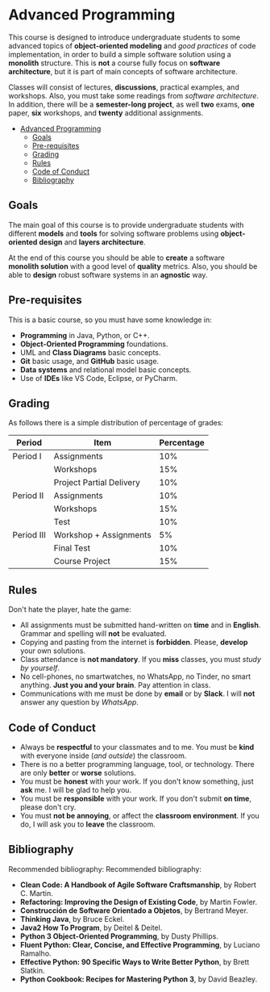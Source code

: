 # Advanced Programming

This course is designed to introduce undergraduate students to some advanced topics of 
__object-oriented modeling__ and _good practices_ of code implementation, in order to build a simple software solution using a __monolith__ structure.
This is __not__ a course fully focus on __software architecture__, 
but it is part of main concepts of software architecture.

Classes will consist of lectures, __discussions__, practical examples, and workshops. 
Also, you must take some readings from _software architecture_.
In addition, there will be a __semester-long project__, as well __two__ exams, __one__ paper, __six__ workshops, and __twenty__ additional assignments. 

- [Advanced Programming](#advanced-programming)
  - [Goals](#goals)
  - [Pre-requisites](#pre-requisites)
  - [Grading](#grading)
  - [Rules](#rules)
  - [Code of Conduct](#code-of-conduct)
  - [Bibliography](#bibliography)

## Goals

The main goal of this course is to provide undergraduate students with different __models__ 
and __tools__ for solving software problems using __object-oriented design__ and __layers architecture__.

At the end of this course you should be able to __create__ a software   
__monolith solution__ with a good level of __quality__ metrics. 
Also, you should be able to __design__ robust software systems in an __agnostic__ way.

## Pre-requisites

This is a basic course, so you must have some knowledge in:
- __Programming__ in Java, Python, or C++.
- __Object-Oriented Programming__ foundations.
- UML and __Class Diagrams__ basic concepts.
- __Git__ basic usage, and __GitHub__ basic usage.
- __Data systems__ and relational model basic concepts.
- Use of __IDEs__ like VS Code, Eclipse, or PyCharm.

## Grading

As follows there is a simple distribution of percentage of grades:


| Period    | Item                   | Percentage |
| --------- | ---------------------- | ---------- |
| Period I  | Assignments            | 10%        |
|           | Workshops              | 15%        |
|           | Project Partial Delivery | 10%        |
| Period II | Assignments            | 10%        |
|           | Workshops              | 15%        |
|           | Test                   | 10%        |
| Period III| Workshop + Assignments | 5%         |
|           | Final Test             | 10%        |
|           | Course Project         | 15%        |

## Rules 

Don't hate the player, hate the game:

- All assignments must be submitted hand-written on __time__ and in __English__. Grammar and spelling will __not__ be evaluated.
- Copying and pasting from the internet is __forbidden__. Please, __develop__ your own solutions.
- Class attendance is __not mandatory__. If you __miss__ classes, you must _study by yourself_.
- No cell-phones, no smartwatches, no WhatsApp, no Tinder, no smart anything. __Just you and your brain__. Pay attention in class.
- Communications with me must be done by __email__ or by __Slack__. I will __not__ answer any question by _WhatsApp_.

## Code of Conduct

- Always be __respectful__ to your classmates and to me. You must be __kind__ with everyone inside (_and outside_) the classroom.
- There is no a better programming language, tool, or technology. There are only __better__ or __worse__ solutions.
- You must be __honest__ with your work. If you don't know something, just __ask__ me. I will be glad to help you.
- You must be __responsible__ with your work. If you don't submit __on time__, please don't cry.
- You must __not be annoying__, or affect the __classroom environment__. If you do, I will ask you to __leave__ the classroom.

## Bibliography

Recommended bibliography:
Recommended bibliography:
- __Clean Code: A Handbook of Agile Software Craftsmanship__, by Robert C. Martin.
- __Refactoring: Improving the Design of Existing Code__, by Martin Fowler.
- __Construcción de Software Orientado a Objetos__, by Bertrand Meyer.
- __Thinking Java__, by Bruce Eckel.
- __Java2 How To Program__, by Deitel & Deitel.
- __Python 3 Object-Oriented Programming__, by Dusty Phillips.
- __Fluent Python: Clear, Concise, and Effective Programming__, by Luciano Ramalho.
- __Effective Python: 90 Specific Ways to Write Better Python__, by Brett Slatkin.
- __Python Cookbook: Recipes for Mastering Python 3__, by David Beazley.
